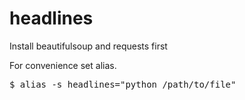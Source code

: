 # headlines

<p>Install beautifulsoup and requests first</p>
<p>For convenience set alias.</p>
<pre>$ alias -s headlines="python /path/to/file"</pre>
